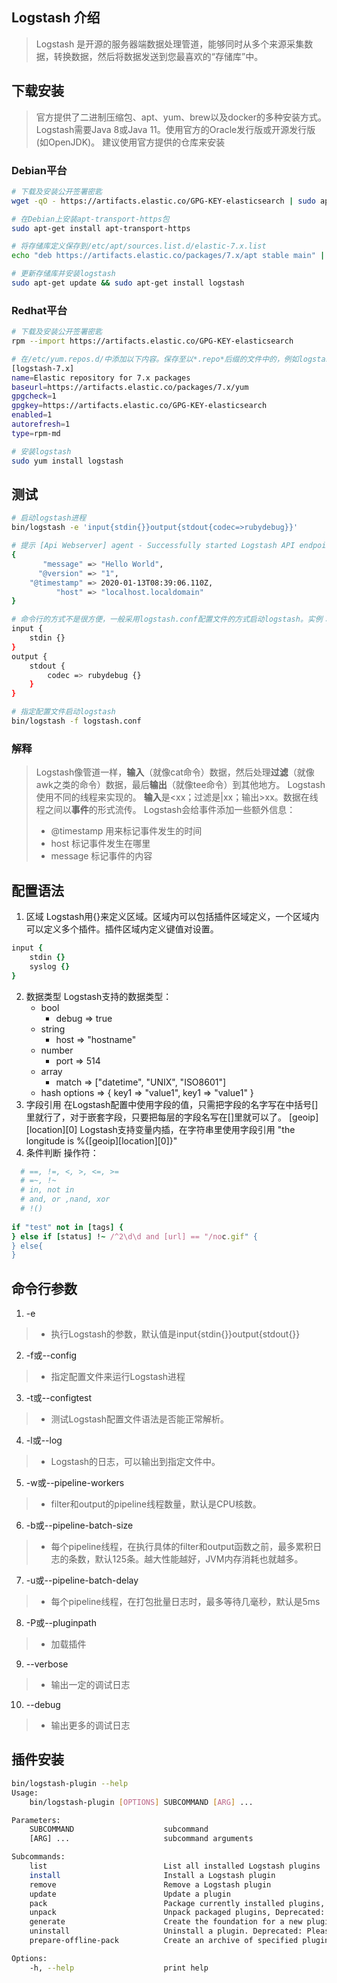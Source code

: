 ## Logstash 介绍 
> Logstash 是开源的服务器端数据处理管道，能够同时从多个来源采集数据，转换数据，然后将数据发送到您最喜欢的“存储库”中。
## 下载安装
> 官方提供了二进制压缩包、apt、yum、brew以及docker的多种安装方式。Logstash需要Java 8或Java 11。使用官方的Oracle发行版或开源发行版(如OpenJDK)。
> 建议使用官方提供的仓库来安装
### Debian平台
```bash
# 下载及安装公开签署密匙
wget -qO - https://artifacts.elastic.co/GPG-KEY-elasticsearch | sudo apt-key add -

# 在Debian上安装apt-transport-https包
sudo apt-get install apt-transport-https

# 将存储库定义保存到/etc/apt/sources.list.d/elastic-7.x.list
echo "deb https://artifacts.elastic.co/packages/7.x/apt stable main" | sudo tee -a /etc/apt/sources.list.d/elastic-7.x.list

# 更新存储库并安装logstash
sudo apt-get update && sudo apt-get install logstash
```
### Redhat平台
```bash
# 下载及安装公开签署密匙
rpm --import https://artifacts.elastic.co/GPG-KEY-elasticsearch

# 在/etc/yum.repos.d/中添加以下内容。保存至以*.repo*后缀的文件中的，例如logstash.repo
[logstash-7.x]
name=Elastic repository for 7.x packages
baseurl=https://artifacts.elastic.co/packages/7.x/yum
gpgcheck=1
gpgkey=https://artifacts.elastic.co/GPG-KEY-elasticsearch
enabled=1
autorefresh=1
type=rpm-md

# 安装logstash
sudo yum install logstash
```

## 测试
```bash
# 启动logstash进程
bin/logstash -e 'input{stdin{}}output{stdout{codec=>rubydebug}}'

# 提示 [Api Webserver] agent - Successfully started Logstash API endpoint {:port=>9600} 后等待输入，敲入 Hello World，返回结果如下：
{
       "message" => "Hello World",
      "@version" => "1",
    "@timestamp" => 2020-01-13T08:39:06.110Z,
          "host" => "localhost.localdomain"
}

# 命令行的方式不是很方便，一般采用logstash.conf配置文件的方式启动logstash。实例：
input {
    stdin {}
}
output {
    stdout {
        codec => rubydebug {}
    }
}

# 指定配置文件启动logstash
bin/logstash -f logstash.conf
```
### 解释
> Logstash像管道一样，**输入**（就像cat命令）数据，然后处理**过滤**（就像awk之类的命令）数据，最后**输出**（就像tee命令）到其他地方。
> Logstash使用不同的线程来实现的。 **输入**是<xx；过滤是|xx；输出>xx。数据在线程之间以**事件**的形式流传。
> Logstash会给事件添加一些额外信息：
> - @timestamp 用来标记事件发生的时间
> - host 标记事件发生在哪里
> - message 标记事件的内容

## 配置语法
1. 区域
Logstash用{}来定义区域。区域内可以包括插件区域定义，一个区域内可以定义多个插件。插件区域内定义键值对设置。
```ruby
input {
    stdin {}
    syslog {}
}
```
2. 数据类型
Logstash支持的数据类型：
    - bool
      - debug => true
    - string
      - host => "hostname"
    - number
      - port => 514
    - array
      - match => ["datetime", "UNIX", "ISO8601"]
    - hash
      options => {
          key1 => "value1",
          key1 => "value1"
      }
3. 字段引用
在Logstash配置中使用字段的值，只需把字段的名字写在中括号[]里就行了，对于嵌套字段，只要把每层的字段名写在[]里就可以了。
[geoip][location][0]
Logstash支持变量内插，在字符串里使用字段引用
"the longitude is %{[geoip][location][0]}"
4. 条件判断
操作符：
``` ruby
  # ==, !=, <, >, <=, >=
  # =~, !~
  # in, not in
  # and, or ,nand, xor
  # !()
  
if "test" not in [tags] {
} else if [status] !~ /^2\d\d and [url] == "/noc.gif" {
} else{
}
```
## 命令行参数
1. -e
 > - 执行Logstash的参数，默认值是input{stdin{}}output{stdout{}}
2. -f或--config
 > - 指定配置文件来运行Logstash进程
3. -t或--configtest
 > - 测试Logstash配置文件语法是否能正常解析。
4. -l或--log
 > - Logstash的日志，可以输出到指定文件中。
5. -w或--pipeline-workers
 > - filter和output的pipeline线程数量，默认是CPU核数。
6. -b或--pipeline-batch-size
 > - 每个pipeline线程，在执行具体的filter和output函数之前，最多累积日志的条数，默认125条。越大性能越好，JVM内存消耗也就越多。
7. -u或--pipeline-batch-delay
 > - 每个pipeline线程，在打包批量日志时，最多等待几毫秒，默认是5ms
8. -P或--pluginpath
 > - 加载插件
9. --verbose
 > - 输出一定的调试日志
10. --debug
 > - 输出更多的调试日志
 ## 插件安装
```bash
bin/logstash-plugin --help
Usage:
    bin/logstash-plugin [OPTIONS] SUBCOMMAND [ARG] ...

Parameters:
    SUBCOMMAND                    subcommand
    [ARG] ...                     subcommand arguments

Subcommands:
    list                          List all installed Logstash plugins
    install                       Install a Logstash plugin
    remove                        Remove a Logstash plugin
    update                        Update a plugin
    pack                          Package currently installed plugins, Deprecated: Please use prepare-offline-pack instead
    unpack                        Unpack packaged plugins, Deprecated: Please use prepare-offline-pack instead
    generate                      Create the foundation for a new plugin
    uninstall                     Uninstall a plugin. Deprecated: Please use remove instead
    prepare-offline-pack          Create an archive of specified plugins to use for offline installation

Options:
    -h, --help                    print help
```
